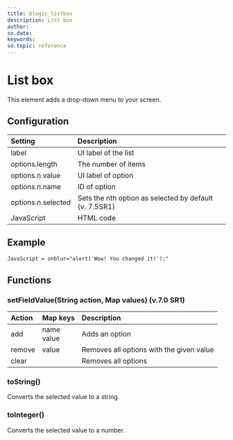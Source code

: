```yaml
---
title: blogic_listbox
description: List box
author:
so.date:
keywords:
so.topic: reference
---
```


# List box

This element adds a drop-down menu to your screen.

## Configuration

| Setting            | Description                                            |
|:-------------------|:-------------------------------------------------------|
| label              | UI label of the list                                   |
| options.length     | The number of items                                    |
| options.n.value    | UI label of option                                     |
| options.n.name     | ID of option                                           |
| options.n.selected | Sets the nth option as selected by default (v. 7.5SR1) |
| JavaScript         | HTML code                                              |

## Example

```html
JavaScript = onblur="alert('Wow! You changed it!');"
```

## Functions

### setFieldValue(String action, Map values) (v.7.0 SR1)

| Action | Map keys       | Description                              |
|:-------|:---------------|:-----------------------------------------|
| add    | name<br>value | Adds an option                           |
| remove | value          | Removes all options with the given value |
| clear  |                | Removes all options                      |

### toString()

Converts the selected value to a string.

### toInteger()

Converts the selected value to a number.
